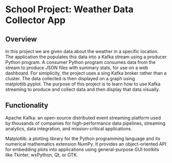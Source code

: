 # School Project: Weather Data Collector App

## Overview
In this project we are given data about the weather in a specific location. The application the populates this data into a Kafka stream using a producer Python program. A consumer Python program consumes data from the stream to produce JSON files 
with summary stats, for use on a web dashboard. For simiplicity, the project uses a sing Kafka broker rather than a cluster. The data collected is then displayed on a graph using matplotlib.pyplot. The purpose of this project is to learn how to use
Kafka streaming to produce and collect data and then display that data visually.

## Functionality
Apache Kafka: an open-source distributed event streaming platform used by thousands of companies for high-performance data pipelines, streaming analytics, data integration, and mission-critical applications.

Matplotlib: a plotting library for the Python programming language and its numerical mathematics extension NumPy. It provides an object-oriented API for embedding plots into applications using general-purpose GUI toolkits like Tkinter, wxPython, 
Qt, or GTK.
